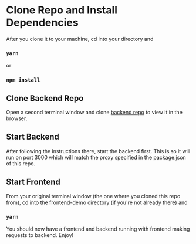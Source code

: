 # Clone Repo and Install Dependencies

After you clone it to your machine, cd into your directory and 

### `yarn` 

or 

### `npm install`

## Clone Backend Repo 

Open a second terminal window and clone  [backend repo](https://github.com/byronholmes2018/backend-demo) to view it in the browser.



## Start Backend

After following the instructions there, start the backend first. This is so it will run on port 3000 which will match the proxy specified in the package.json of this repo. 

## Start Frontend

From your original terminal window (the one where you cloned this repo from), cd into the frontend-demo directory (if you're not already there) and 

### `yarn`

You should now have a frontend and backend running with frontend making requests to backend. Enjoy!

